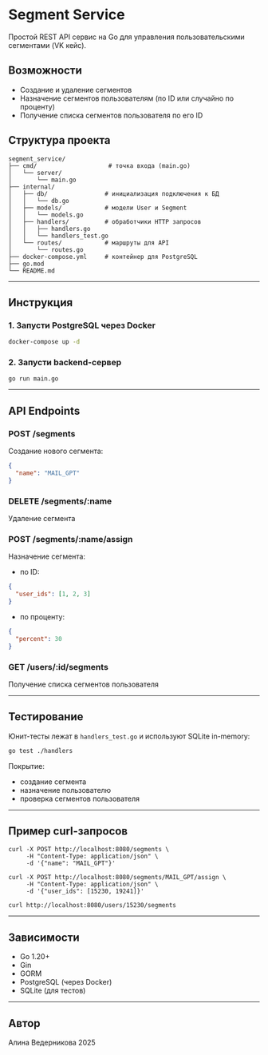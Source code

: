 # Segment Service

Простой REST API сервис на Go для управления пользовательскими сегментами (VK кейс).

## Возможности

- Создание и удаление сегментов
- Назначение сегментов пользователям (по ID или случайно по проценту)
- Получение списка сегментов пользователя по его ID

## Структура проекта

```
segment_service/
├── cmd/                    # точка входа (main.go)
│   └── server/
│       └── main.go
├── internal/
│   ├── db/                # инициализация подключения к БД
│   │   └── db.go
│   ├── models/            # модели User и Segment
│   │   └── models.go
│   ├── handlers/          # обработчики HTTP запросов
│   │   ├── handlers.go
│   │   └── handlers_test.go
│   └── routes/            # маршруты для API
│       └── routes.go
├── docker-compose.yml     # контейнер для PostgreSQL
├── go.mod
└── README.md
```

---

## Инструкция

### 1. Запусти PostgreSQL через Docker

```bash
docker-compose up -d
```

### 2. Запусти backend-сервер

`go run main.go`

---

## API Endpoints

### POST /segments
Создание нового сегмента:
```json
{
  "name": "MAIL_GPT"
}
```

### DELETE /segments/:name
Удаление сегмента

### POST /segments/:name/assign
Назначение сегмента:
- по ID:
```json
{
  "user_ids": [1, 2, 3]
}
```
- по проценту:
```json
{
  "percent": 30
}
```

### GET /users/:id/segments
Получение списка сегментов пользователя

---

## Тестирование

Юнит-тесты лежат в `handlers_test.go` и используют SQLite in-memory:
```bash
go test ./handlers
```

Покрытие:
- создание сегмента
- назначение пользователю
- проверка сегментов пользователя

---

## Пример curl-запросов

```
curl -X POST http://localhost:8080/segments \
     -H "Content-Type: application/json" \
     -d '{"name": "MAIL_GPT"}'

curl -X POST http://localhost:8080/segments/MAIL_GPT/assign \
     -H "Content-Type: application/json" \
     -d '{"user_ids": [15230, 19241]}'

curl http://localhost:8080/users/15230/segments
```

---

## Зависимости

- Go 1.20+
- Gin
- GORM
- PostgreSQL (через Docker)
- SQLite (для тестов)

---

## Автор
Алина Ведерникова 2025
